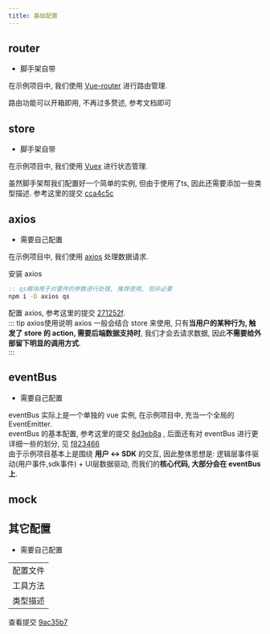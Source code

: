 ```yaml
---
title: 基础配置
---
```

## router
- 脚手架自带  

在示例项目中, 我们使用 [Vue-router](https://router.vuejs.org/zh/guide/) 进行路由管理.  

路由功能可以开箱即用, 不再过多赘述, 参考文档即可

## store
- 脚手架自带   

在示例项目中, 我们使用 [Vuex](https://vuex.vuejs.org/zh/guide/) 进行状态管理.  

虽然脚手架帮我们配置好一个简单的实例, 但由于使用了ts, 因此还需要添加一些类型描述. 参考这里的提交 [cca4c5c](https://github.com/kscript/im-example/commit/cca4c5c20e3a0852cca77f0360d751c70a21b91f)

## axios
- 需要自己配置  

在示例项目中, 我们使用 [axios](https://www.kancloud.cn/yunye/axios/234845) 处理数据请求.  

安装 axios
``` cmd
:: qs模块用于对要传的参数进行处理, 推荐使用, 但非必要
npm i -D axios qs
```
配置 axios, 参考这里的提交 [271252f](https://github.com/kscript/im-example/commit/271252f0fa96a4ca26b122cb7b1cdb03ee15d0fb).  
::: tip axios使用说明
axios 一般会结合 store 来使用, 只有**当用户的某种行为, 触发了 store 的 action, 需要后端数据支持时**, 我们才会去请求数据, 因此**不需要给外部留下明显的调用方式**.  
:::

## eventBus
- 需要自己配置  

eventBus 实际上是一个单独的 vue 实例, 在示例项目中, 充当一个全局的 EventEmitter.   
eventBus 的基本配置, 参考这里的提交 [8d3eb8a](https://github.com/kscript/im-example/commit/8d3eb8ac55b5af92b22c914199d3d580422857c2) , 后面还有对 eventBus 进行更详细一些的划分, 见 [f823466](https://github.com/kscript/im-example/commit/f8234661ee81b1f34b04d81ecaf3a5d19b9d9a90)  
由于示例项目基本上是围绕 **用户 ↔ SDK** 的交互, 因此整体思想是: 逻辑层事件驱动(用户事件,sdk事件) + UI层数据驱动, 而我们的**核心代码, 大部分会在 eventBus 上**.  

## mock


## 其它配置
- 需要自己配置  

|  |
| -- |
| 配置文件 |
| 工具方法 |
| 类型描述 |

查看提交 [9ac35b7](https://github.com/kscript/im-example/commit/9ac35b7092870ddd2357e3db7945a13a9e5d8d9d)